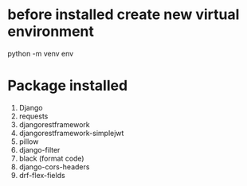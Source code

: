 # before installed create new virtual environment
python -m venv env
# Package installed
1. Django
2. requests
3. djangorestframework
4. djangorestframework-simplejwt
5. pillow
6. django-filter
7. black (format code)
8. django-cors-headers
9. drf-flex-fields
